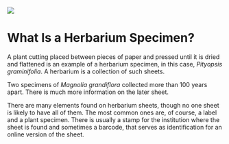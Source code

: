 <a href="https://juncture-digital.org"><img src="https://juncture-digital.org/images/ve-button.png"></a>

<param ve-config 
       title="Herbarium Specimen"
       author="Maura C. Flannery"
       banner="https://iiif.juncture-digital.org/banner/?url=https://upload.wikimedia.org/wikipedia/commons/thumb/c/ca/Hydrangea_quercifolia4normanack.jpg/640px-Hydrangea_quercifolia4normanack.jpg" 
       layout="vertical">

<!-- Entities discussed throughout the essay are typically defined before the essay text and
     are thus available in all text.  Entity identifiers (QIDs) can be found in either
     Wikipedia or Wikidata (https://www.wikidata.org)> -->
<param ve-entity eid="Q161116"> <!-- Magnolia grandiflora -->
<param ve-entity eid="Q7199560"> <!-- Pityopsis graminifolia -->

# What Is a Herbarium Specimen?

A plant cutting placed between pieces of paper and pressed until it is dried and flattened is an example of a herbarium specimen, in this case, *Pityopsis graminifolia*.  A herbarium is a collection of such sheets.       

<param ve-image fit="contain" url="https://bisque.cyverse.org/image_service/image/00-poPxnbSBbEi5n6tRN64V4T/resize:1250/format:jpeg" label=Pityopsis graminifolia" description="Collected by John Nelson, 2018" license="Public Domain"> 
       
Two specimens of *Magnolia grandiflora* collected more than 100 years apart.  There is much more information on the later sheet.

<param ve-compare url="https://bisque.cyverse.org/image_service/image/00-vAj9MsqiRoEdMtPARvkSFn/resize:1250/format:jpeg" label="Magnolia grandiflora" description="Collected by John Nelson, 1991" license="Public Domain">
<param ve-compare curtain url="https://bisque.cyverse.org/image_service/image/00-eknxEweCW33p2dtZainfEU?resize=1250&format=jpeg" label="Magnolia grandiflora" description="Collected by Henry Ravenel in the 1850s" license="Public Domain">

There are many elements found on herbarium sheets, though no one sheet is likely to have all of them.  The most common ones are, of course, a label and a plant specimen.  There is usually a stamp for the institution where the sheet is found and sometimes a barcode, that serves as identification for an online version of the sheet.  

<param ve-plant-specimen eid="Q2727878" max="1">






